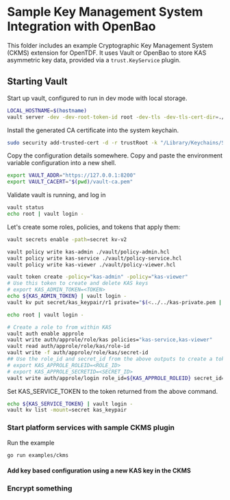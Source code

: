 # Sample Key Management System Integration with OpenBao

This folder includes an example Cryptographic Key Management System (CKMS) extension for OpenTDF.
It uses Vault or OpenBao to store KAS asymmetric key data,
provided via a `trust.KeyService` plugin.

## Starting Vault

Start up vault, configured to run in dev mode with local storage.

```sh
LOCAL_HOSTNAME=$(hostname)
vault server -dev -dev-root-token-id root -dev-tls -dev-tls-cert-dir=./
```

Install the generated CA certificate into the system keychain.

```sh
sudo security add-trusted-cert -d -r trustRoot -k "/Library/Keychains/System.keychain" ./vault-ca.pem
```

Copy the configuration details somewhere.
Copy and paste the environment variable configuration into a new shell.

```sh
export VAULT_ADDR="https://127.0.0.1:8200"
export VAULT_CACERT="$(pwd)/vault-ca.pem"
```

Validate vault is running, and log in

```sh
vault status
echo root | vault login -
```

Let's create some roles, policies, and tokens that apply them:

```sh
vault secrets enable -path=secret kv-v2

vault policy write kas-admin ./vault/policy-admin.hcl
vault policy write kas-service ./vault/policy-service.hcl
vault policy write kas-viewer ./vault/policy-viewer.hcl

vault token create -policy="kas-admin" -policy="kas-viewer"
# Use this token to create and delete KAS keys
# export KAS_ADMIN_TOKEN=<TOKEN>
echo ${KAS_ADMIN_TOKEN} | vault login -
vault kv put secret/kas_keypair/r1 private="$(<../../kas-private.pem | base64)" public="$(<../../kas-cert.pem)" algorithm="rsa:2048""
```

```sh
echo root | vault login -

# Create a role to from within KAS
vault auth enable approle
vault write auth/approle/role/kas policies="kas-service,kas-viewer"
vault read auth/approle/role/kas/role-id
vault write -f auth/approle/role/kas/secret-id
## Use the role_id and secret_id from the above outputs to create a token with this:
# export KAS_APPROLE_ROLEID=<ROLE_ID>
# export KAS_APPROLE_SECRETID=<SECRET_ID>
vault write auth/approle/login role_id=${KAS_APPROLE_ROLEID} secret_id=${KAS_APPROLE_SECRETID}
```

Set KAS_SERVICE_TOKEN to the token returned from the above command.

```sh
echo ${KAS_SERVICE_TOKEN} | vault login -
vault kv list -mount=secret kas_keypair
```


### Start platform services with sample CKMS plugin

Run the example

```sh
go run examples/ckms
```

#### 
#### Add key based configuration using a new KAS key in the CKMS


### Encrypt something

